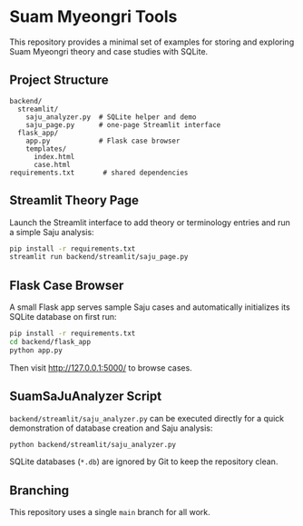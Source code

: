 # Suam Myeongri Tools

This repository provides a minimal set of examples for storing and exploring Suam Myeongri theory and case studies with SQLite.

## Project Structure

```
backend/
  streamlit/
    saju_analyzer.py  # SQLite helper and demo
    saju_page.py      # one-page Streamlit interface
  flask_app/
    app.py            # Flask case browser
    templates/
      index.html
      case.html
requirements.txt       # shared dependencies
```

## Streamlit Theory Page

Launch the Streamlit interface to add theory or terminology entries and run a simple Saju analysis:

```bash
pip install -r requirements.txt
streamlit run backend/streamlit/saju_page.py
```

## Flask Case Browser

A small Flask app serves sample Saju cases and automatically initializes its SQLite database on first run:

```bash
pip install -r requirements.txt
cd backend/flask_app
python app.py
```

Then visit <http://127.0.0.1:5000/> to browse cases.

## SuamSaJuAnalyzer Script

`backend/streamlit/saju_analyzer.py` can be executed directly for a quick demonstration of database creation and Saju analysis:

```bash
python backend/streamlit/saju_analyzer.py
```

SQLite databases (`*.db`) are ignored by Git to keep the repository clean.

## Branching

This repository uses a single `main` branch for all work.
